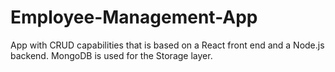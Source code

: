 # Employee-Management-App
App with CRUD capabilities that is based on a React front end and a Node.js backend. MongoDB is used for the Storage layer.
